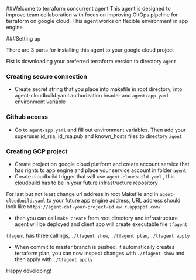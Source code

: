##Welcome to terraform concurrent agent
This agent is designed to improve team collaboration with focus on improving GitOps pipeline for terraform on google cloud. This agent works on flexible environment in app engine.

###Setting up

There are 3 parts for installing this agent to your google cloud project

Fist is downloading your preferred terraform version to directory `agent`

### Creating secure connection
- Create secret string that you place into makefile in root directory, into agent-cloudbuild.yaml authorization header and `agent/app.yaml` environment variable

### Github access
- Go to `agent/app.yaml` and fill out environment variables. Then add your superuser id_rsa, id_rsa.pub and known_hosts files to directory `agent`

### Creating GCP project
- Create project on google cloud platform and create account service that has rights to app engine and place your service account in folder `agent`
- Create cloudbuild trigger that will use `agent-cloudbuild.yaml` , this cloudbuild has to be in your future infrastructure repository

For last but not least change url address in root Makefile and in `agent-cloudbuild.yaml` to your future app engine address, URL address should look like `https://agent-dot-your-project-id.ew.r.appspot.com/`

- then you can call `make create` from root directory and infrastructure agent will be deployed and client app will create executable file `tfagent`

`tfagent` has three callings, `./tfagent show`, `./tfagent plan`, `./tfagent apply`

- When commit to master branch is pushed, it automatically creates terraform plan, you can now inspect changes with `./tfagent show` and then apply with `./tfagent apply`

Happy developing!